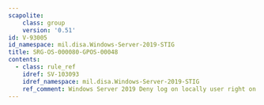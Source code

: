 ```yaml
---
scapolite:
    class: group
    version: '0.51'
id: V-93005
id_namespace: mil.disa.Windows-Server-2019-STIG
title: SRG-OS-000080-GPOS-00048
contents:
  - class: rule_ref
    idref: SV-103093
    idref_namespace: mil.disa.Windows-Server-2019-STIG
    ref_comment: Windows Server 2019 Deny log on locally user right on domai ...
---
```


